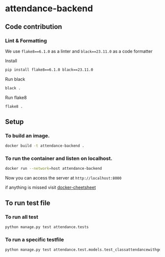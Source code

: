 # attendance-backend

## Code contribution

### Lint & Formatting
We use `flake8==6.1.0` as a linter and `black==23.11.0` as a code formatter

Install
```bash
pip install flake8==6.1.0 black==23.11.0
```

Run black
```bash
black .
```

Run flake8
```bash
flake8 .
```



## Setup

### To build an image.
```bash
docker build -t attendance-backend .
```

### To run the container and listen on localhost.
```bash
docker run --network=host attendance-backend
```

Now you can access the server at `http://localhost:8000`

if anything is missed visit [docker-cheetsheet](https://docs.docker.com/get-started/docker_cheatsheet.pdf)

## To run test file

### To run all test
```bash
python manage.py test attendance.tests
```
### To run a specific testfile
```bash
python manage.py test attendance.test.models.test_classattendancewithgeolocationTest
```
